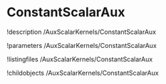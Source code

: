 <!-- MOOSE Documentation Stub: Remove this when content is added. -->

# ConstantScalarAux
!description /AuxScalarKernels/ConstantScalarAux

!parameters /AuxScalarKernels/ConstantScalarAux

!listingfiles /AuxScalarKernels/ConstantScalarAux

!childobjects /AuxScalarKernels/ConstantScalarAux
